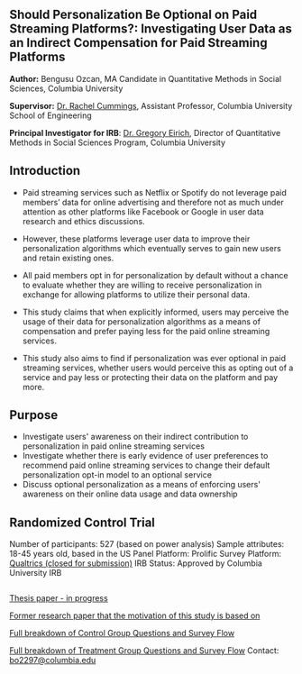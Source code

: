 ## Should Personalization Be Optional on Paid Streaming Platforms?: Investigating User Data as an Indirect Compensation for Paid Streaming Platforms

**Author:** Bengusu Ozcan, MA Candidate in Quantitative Methods in Social Sciences, Columbia University

**Supervisor:** [Dr. Rachel Cummings](https://sites.gatech.edu/rachel-cummings/),  Assistant Professor, Columbia University School of Engineering

**Principal Investigator for IRB**: [Dr. Gregory Eirich](https://datascience.columbia.edu/people/greg-eirich/), Director of Quantitative Methods in Social Sciences Program, Columbia University

**Introduction**
------
* Paid streaming services such as Netflix or Spotify do not leverage paid members’ data for online advertising and therefore not as much under attention as other platforms like Facebook or Google in user data research and ethics discussions. 

* However, these platforms leverage user data to improve their personalization algorithms which eventually serves to gain new users and retain existing ones.

* All paid members opt in for personalization by default without a chance to evaluate whether they are willing to receive personalization in exchange for allowing platforms to utilize their personal data.
* This study claims that when explicitly informed, users may perceive the usage of their data for personalization algorithms as a means of compensation and prefer paying less for the paid online streaming services.
* This study also aims to find if personalization was ever optional in paid streaming services, whether users would perceive this as opting out of a service and pay less or protecting their data on the platform and pay more.

**Purpose**
------
* Investigate users' awareness on their indirect contribution to  personalization in paid online streaming services
* Investigate whether there is early evidence of user preferences to recommend paid online streaming services to change their default personalization opt-in model to an optional service
* Discuss optional personalization as a means of enforcing users' awareness on their online data usage and data ownership

**Randomized Control Trial**
------
Number of participants: 527 (based on power analysis)
Sample attributes: 18-45 years old, based in the US
Panel Platform: Prolific
Survey Platform: [Qualtrics (closed for submission)](https://columbiaiserp.iad1.qualtrics.com/jfe/form/SV_0USGNWJ7l3EmGWO)
IRB Status: Approved by Columbia University IRB

<!-- wp:image {"id":1136} -->
<figure class="wp-block-image"><img src="http://www.bengusuozcan.com/wp-content/uploads/2021/10/Website-Experiment-Design.png" alt="" class="wp-image-1136"/></figure>
<!-- /wp:image -->



[Thesis paper - in progress](https://docs.google.com/document/d/17Dx-AoC2EmwZT_ACsCKQeqgVv6iY3nsX/edit)

[Former research paper that the motivation of this study is based on](https://drive.google.com/file/d/1wE5m3WhmWBPhcZlvpQJUdVGe4XPFu0rG/view)

[Full breakdown of Control Group Questions and Survey Flow](https://docs.google.com/presentation/d/16bSotQaHCHuneAB8LdRDo0jfdE7gLn2c/edit)

[Full breakdown of Treatment Group Questions and Survey Flow](https://docs.google.com/presentation/d/1ijSOqLLCtlGK4sT2G1b1dR4JkNE5BMh6/edit)
Contact: bo2297@columbia.edu
